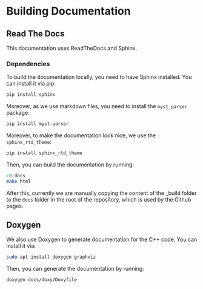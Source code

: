 # Building Documentation

## Read The Docs

This documentation uses ReadTheDocs and Sphinx.

### Dependencies

To build the documentation locally, you need to have Sphinx installed. You can install it via pip:

```bash
pip install sphinx
```

Moreover, as we use markdown files, you need to install the `myst_parser` package:

```bash
pip install myst-parser
```

Moreover, to make the documentation look nice, we use the `sphinx_rtd_theme`:

```bash
pip install sphinx_rtd_theme
```

Then, you can build the documentation by running:

```bash
cd docs
make html
```

After this, currently we are manually copying the content of the _build folder to the `docs` folder in the root of the
repository, which is used by the Github pages.

## Doxygen

We also use Doxygen to generate documentation for the C++ code. You can install it via:

```bash
sudo apt install doxygen graphviz
```

Then, you can generate the documentation by running:
```bash
doxygen docs/doxy/Doxyfile
```


